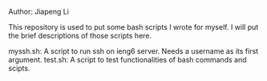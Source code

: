 Author: Jiapeng Li

This repository is used to put some bash scripts I wrote for myself. I will 
put the brief descriptions of those scripts here.

myssh.sh:
    A script to run ssh on ieng6 server. Needs a username as its first
    argument.
test.sh:
    A script to test functionalities of bash commands and scipts.  
